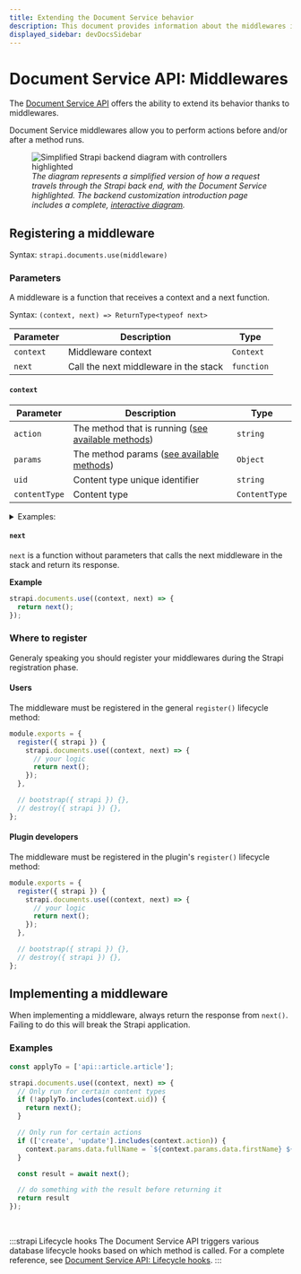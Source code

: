 ```yaml
---
title: Extending the Document Service behavior
description: This document provides information about the middlewares in the Document Service API.
displayed_sidebar: devDocsSidebar
---
```


# Document Service API: Middlewares

The [Document Service API](/dev-docs/api/document-service) offers the ability to extend its behavior thanks to middlewares.

Document Service middlewares allow you to perform actions before and/or after a method runs.

<figure style={{width: '100%', margin: '0'}}>
  <img src="/img/assets/backend-customization/diagram-controllers-services.png" alt="Simplified Strapi backend diagram with controllers highlighted" />
  <em><figcaption style={{fontSize: '12px'}}>The diagram represents a simplified version of how a request travels through the Strapi back end, with the Document Service highlighted. The backend customization introduction page includes a complete, <a href="/dev-docs/backend-customization#interactive-diagram">interactive diagram</a>.</figcaption></em>
</figure>

## Registering a middleware

Syntax: `strapi.documents.use(middleware)`

### Parameters

A middleware is a function that receives a context and a next function.

Syntax: `(context, next) => ReturnType<typeof next>`

| Parameter | Description                           | Type       |
|-----------|---------------------------------------|------------|
| `context` | Middleware context                    | `Context`  |
| `next`    | Call the next middleware in the stack | `function` |

#### `context`

| Parameter     | Description                                                                          | Type          |
|---------------|--------------------------------------------------------------------------------------|---------------|
| `action`      | The method that is running ([see available methods](/dev-docs/api/document-service)) | `string`      |
| `params`      | The method params ([see available methods](/dev-docs/api/document-service))          | `Object`      |
| `uid`         | Content type unique identifier                                                       | `string`      |
| `contentType` | Content type                                                                         | `ContentType` |

<details>
<summary>Examples:</summary>

The following examples show what `context` might include:

<Tabs>

<TabItem value="find-many" label="findMany">

```js
{
  uid: "api::restaurant.restaurant",
  contentType: {
    kind: "collectionType",
    collectionName: "restaurants",
    info: {
      singularName: "restaurant",
      pluralName: "restaurants",
      displayName: "restaurant"
    },
    options: {
      draftAndPublish: true
    },
    pluginOptions: {},
    attributes: {
      name: { /*...*/ },
      description: { /*...*/ },
      createdAt: { /*...*/ },
      updatedAt: { /*...*/ },
      publishedAt: { /*...*/ },
      createdBy: { /*...*/ },
      updatedBy: { /*...*/ },
      locale: { /*...*/ },
    },
    apiName: "restaurant",
    globalId: "Restaurants",
    uid: "api::restaurant.restaurant",
    modelType: "contentType",
    modelName: "restaurant",
    actions: { /*...*/ },
    lifecycles: { /*...*/ },
  },
  action: "findMany",
  params: {
    filters: { /*...*/ },
    status: "draft",
    locale: null,
    fields: ['name', 'description'],
  }
}
```

</TabItem>

<TabItem value="find-one" label="findOne">

```js
{
  uid: "api::restaurant.restaurant",
  contentType: {
    kind: "collectionType",
    collectionName: "restaurants",
    info: {
      singularName: "restaurant",
      pluralName: "restaurants",
      displayName: "restaurant"
    },
    options: {
      draftAndPublish: true
    },
    pluginOptions: {},
    attributes: {
      name: { /*...*/ },
      description: { /*...*/ },
      createdAt: { /*...*/ },
      updatedAt: { /*...*/ },
      publishedAt: { /*...*/ },
      createdBy: { /*...*/ },
      updatedBy: { /*...*/ },
      locale: { /*...*/ },
    },
    apiName: "restaurant",
    globalId: "Restaurants",
    uid: "api::restaurant.restaurant",
    modelType: "contentType",
    modelName: "restaurant",
    actions: { /*...*/ },
    lifecycles: { /*...*/ },
  },
  action: "findOne",
  params: {
    documentId: 'hp7hjvrbt8rcgkmabntu0aoq',
    locale: undefined,
    status: "publish"
    populate: { /*...*/ },
  }
}
```

</TabItem>

<TabItem value="update" label="update">

```js
{
  uid: "api::restaurant.restaurant",
  contentType: {
    kind: "collectionType",
    collectionName: "restaurants",
    info: {
      singularName: "restaurant",
      pluralName: "restaurants",
      displayName: "restaurant"
    },
    options: {
      draftAndPublish: true
    },
    pluginOptions: {},
    attributes: {
      name: { /*...*/ },
      description: { /*...*/ },
      createdAt: { /*...*/ },
      updatedAt: { /*...*/ },
      publishedAt: { /*...*/ },
      createdBy: { /*...*/ },
      updatedBy: { /*...*/ },
      locale: { /*...*/ },
    },
    apiName: "restaurant",
    globalId: "Restaurants",
    uid: "api::restaurant.restaurant",
    modelType: "contentType",
    modelName: "restaurant",
    actions: { /*...*/ },
    lifecycles: { /*...*/ },
  },
  action: "update",
  params: {
    data: { /*...*/ },
    documentId: 'hp7hjvrbt8rcgkmabntu0aoq',
    locale: undefined,
    status: "draft"
    populate: { /*...*/ },
  }
}
```

</TabItem>

<TabItem value="delete" label="delete">

```js
{
  uid: "api::restaurant.restaurant",
  contentType: {
    kind: "collectionType",
    collectionName: "restaurants",
    info: {
      singularName: "restaurant",
      pluralName: "restaurants",
      displayName: "restaurant"
    },
    options: {
      draftAndPublish: true
    },
    pluginOptions: {},
    attributes: {
      name: { /*...*/ },
      description: { /*...*/ },
      createdAt: { /*...*/ },
      updatedAt: { /*...*/ },
      publishedAt: { /*...*/ },
      createdBy: { /*...*/ },
      updatedBy: { /*...*/ },
      locale: { /*...*/ },
    },
    apiName: "restaurant",
    globalId: "Restaurants",
    uid: "api::restaurant.restaurant",
    modelType: "contentType",
    modelName: "restaurant",
    actions: { /*...*/ },
    lifecycles: { /*...*/ },
  },
  action: "delete",
  params: {
    data: { /*...*/ },
    documentId: 'hp7hjvrbt8rcgkmabntu0aoq',
    locale: "*",
    populate: { /*...*/ },
  }
}
```

</TabItem>

<TabItem value="create" label="create">

```js
{
  uid: "api::restaurant.restaurant",
  contentType: {
    kind: "collectionType",
    collectionName: "restaurants",
    info: {
      singularName: "restaurant",
      pluralName: "restaurants",
      displayName: "restaurant"
    },
    options: {
      draftAndPublish: true
    },
    pluginOptions: {},
    attributes: {
      name: { /*...*/ },
      description: { /*...*/ },
      createdAt: { /*...*/ },
      updatedAt: { /*...*/ },
      publishedAt: { /*...*/ },
      createdBy: { /*...*/ },
      updatedBy: { /*...*/ },
      locale: { /*...*/ },
    },
    apiName: "restaurant",
    globalId: "Restaurants",
    uid: "api::restaurant.restaurant",
    modelType: "contentType",
    modelName: "restaurant",
    actions: { /*...*/ },
    lifecycles: { /*...*/ },
  },
  action: "create",
  params: {
    data: { /*...*/ },
    status: "draft",
    populate: { /*...*/ },
  }
}
```

</TabItem>

</Tabs>
</details>

#### `next`

`next` is a function without parameters that calls the next middleware in the stack and return its response.

**Example**

```js
strapi.documents.use((context, next) => {
  return next();
});
```

### Where to register

Generaly speaking you should register your middlewares during the Strapi registration phase.

#### Users

The middleware must be registered in the general `register()` lifecycle method:

```js title="/src/index.js|ts"
module.exports = {
  register({ strapi }) {
    strapi.documents.use((context, next) => {
      // your logic
      return next();
    });
  },

  // bootstrap({ strapi }) {},
  // destroy({ strapi }) {},
};
```

#### Plugin developers

The middleware must be registered in the plugin's `register()` lifecycle method:

```js title="/(plugin-root-folder)/strapi-server.js|ts"
module.exports = {
  register({ strapi }) {
    strapi.documents.use((context, next) => {
      // your logic
      return next();
    });
  },

  // bootstrap({ strapi }) {},
  // destroy({ strapi }) {},
};
```

## Implementing a middleware

When implementing a middleware, always return the response from `next()`.
Failing to do this will break the Strapi application.

### Examples

```js
const applyTo = ['api::article.article'];

strapi.documents.use((context, next) => {
  // Only run for certain content types
  if (!applyTo.includes(context.uid)) {
    return next();
  }

  // Only run for certain actions
  if (['create', 'update'].includes(context.action)) {
    context.params.data.fullName = `${context.params.data.firstName} ${context.params.data.lastName}`;
  }

  const result = await next();

  // do something with the result before returning it
  return result
});
```

<br/>

:::strapi Lifecycle hooks
The Document Service API triggers various database lifecycle hooks based on which method is called. For a complete reference, see [Document Service API: Lifecycle hooks](/dev-docs/migration/v4-to-v5/breaking-changes/lifecycle-hooks-document-service#table).
:::
